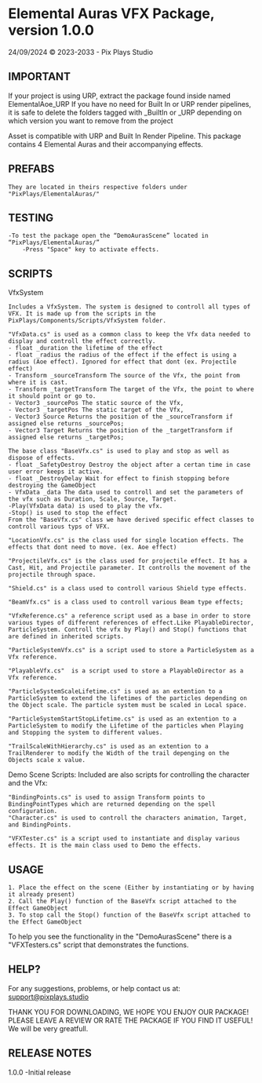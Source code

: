 # Elemental Auras VFX Package, version 1.0.0
24/09/2024
© 2023-2033 - Pix Plays Studio

IMPORTANT
--------------------
If your project is using URP, extract the package found inside named ElementalAoe_URP
If you have no need for Built In or URP render pipelines, it is safe to delete the folders tagged with _BuiltIn or _URP depending on which version you want to remove from the project

Asset is compatible with URP and Built In Render Pipeline.
This package contains 4 Elemental Auras and their accompanying effects.

PREFABS
--------------------
    They are located in theirs respective folders under "PixPlays/ElementalAuras/"

TESTING
--------------------
    -To test the package open the “DemoAurasScene” located in “PixPlays/ElementalAuras/”
		-Press "Space" key to activate effects.

SCRIPTS
--------------------
VfxSystem

	Includes a VfxSystem. The system is designed to controll all types of VFX. It is made up from the scripts in the
	PixPlays/Components/Scripts/VfxSystem folder.

	"VfxData.cs" is used as a common class to keep the Vfx data needed to display and controll the effect correctly.
	- float _duration the lifetime of the effect
	- float _radius the radius of the effect if the effect is using a radius (Aoe effect). Ignored for effect that dont (ex. Projectile effect)
	- Transform _sourceTransform The source of the Vfx, the point from where it is cast.
	- Transform _targetTransform The target of the Vfx, the point to where it should point or go to.
	- Vector3 _sourcePos The static source of the Vfx,
	- Vector3 _targetPos The static target of the Vfx,
	- Vector3 Source Returns the position of the _sourceTransform if assigned else returns _sourcePos;
	- Vector3 Target Returns the position of the _targetTransform if assigned else returns _targetPos;

	The base class "BaseVfx.cs" is used to play and stop as well as dispose of effects.
	- float _SafetyDestroy Destroy the object after a certan time in case user error keeps it active.
	- float _DestroyDelay Wait for effect to finish stopping before destroying the GameObject
	- VfxData _data The data used to controll and set the parameters of the vfx such as Duration, Scale, Source, Target.
	-Play(VfxData data) is used to play the vfx.
	-Stop() is used to stop the effect
	From the "BaseVfx.cs" class we have derived specific effect classes to controll various typs of VFX.

	"LocationVfx.cs" is the class used for single location effects. The effects that dont need to move. (ex. Aoe effect)
	
	"ProjectileVfx.cs" is the class used for projectile effect. It has a Cast, Hit, and Projectile parameter. It controlls the movement of the projectile through space.
	
	"Shield.cs" is a class used to controll various Shield type effects.
	
	"BeamVfx.cs" is a class used to controll various Beam type effects;

	"VfxReference.cs" a reference script used as a base in order to store various types of different references of effect.Like PlayableDirector, ParticleSystem. Controll the vfx by Play() and Stop() functions that are defined in inherited scripts.
	
	"ParticleSystemVfx.cs" is a script used to store a ParticleSystem as a Vfx reference.
	
	"PlayableVfx.cs"  is a script used to store a PlayableDirector as a Vfx reference.

	"ParticleSystemScaleLifetime.cs" is used as an extention to a ParticleSystem to extend the lifetimes of the particles depending on the Object scale. The particle system must be scaled in Local space.
	
	"ParticleSystemStartStopLifetime.cs" is used as an extention to a ParticleSystem to modify the Lifetime of the particles when Playing and Stopping the system to different values.
	
	"TrailScaleWithHierarchy.cs" is used as an extention to a TrailRenderer to modify the Width of the trail depenging on the Objects scale x value.
	
Demo Scene Scripts:
	Included are also scripts for controlling the character and the Vfx:
	
	"BindingPoints.cs" is used to assign Transform points to BindingPointTypes which are returned depending on the spell configuration.
	"Character.cs" is used to controll the characters animation, Target, and BindingPoints.
	
	"VFXTester.cs" is a script used to instantiate and display various effects. It is the main class used to Demo the effects.

USAGE
--------------------
	1. Place the effect on the scene (Either by instantiating or by having it already present)
	2. Call the Play() function of the BaseVfx script attached to the Effect GameObject
	3. To stop call the Stop() function of the BaseVfx script attached to the Effect GameObject

To help you see the functionality in the "DemoAurasScene" there is a "VFXTesters.cs" script that demonstrates the functions.


HELP?
--------------------
For any suggestions, problems, or help contact us at:
support@pixplays.studio 

THANK YOU FOR DOWNLOADING, WE HOPE YOU ENJOY OUR PACKAGE!
PLEASE LEAVE A REVIEW OR RATE THE PACKAGE IF YOU FIND IT USEFUL!
We will be very greatfull.

RELEASE NOTES
-------------
1.0.0
-Initial release


